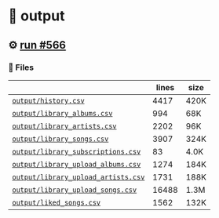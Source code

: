 # 📝  output 

## ⚙️ [run #566](https://github.com/jwenerd/ytm-dl/actions/runs/8141374072)

### 📁 Files

|                                                                         |lines|size|
|-------------------------------------------------------------------------|-----|----|
|[`output/history.csv` ](output/history.csv)                              |4417 |420K|
|[`output/library_albums.csv` ](output/library_albums.csv)                |994  |68K |
|[`output/library_artists.csv` ](output/library_artists.csv)              |2202 |96K |
|[`output/library_songs.csv` ](output/library_songs.csv)                  |3907 |324K|
|[`output/library_subscriptions.csv` ](output/library_subscriptions.csv)  |83   |4.0K|
|[`output/library_upload_albums.csv` ](output/library_upload_albums.csv)  |1274 |184K|
|[`output/library_upload_artists.csv` ](output/library_upload_artists.csv)|1731 |188K|
|[`output/library_upload_songs.csv` ](output/library_upload_songs.csv)    |16488|1.3M|
|[`output/liked_songs.csv` ](output/liked_songs.csv)                      |1562 |132K|